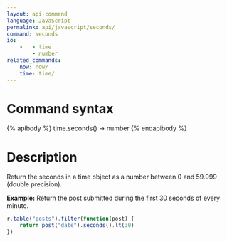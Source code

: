 ```yaml
---
layout: api-command 
language: JavaScript
permalink: api/javascript/seconds/
command: seconds 
io:
    -   - time
        - number
related_commands:
    now: now/
    time: time/
---
```


# Command syntax #

{% apibody %}
time.seconds() &rarr; number
{% endapibody %}

# Description #

Return the seconds in a time object as a number between 0 and 59.999 (double precision).

__Example:__ Return the post submitted during the first 30 seconds of every minute.

```js
r.table("posts").filter(function(post) {
    return post("date").seconds().lt(30)
})
```


